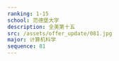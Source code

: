 ```yaml
---
ranking: 1-15
school: 范德堡大学
description: 全美第十五
src: /assets/offer_update/081.jpg
major: 计算机科学
sequence: 81
---
```

